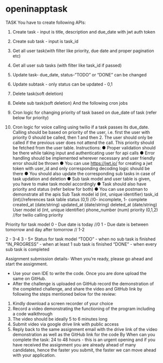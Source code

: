 # openinapptask

TASK
You have to create following APIs:
1. Create task - input is title, description and due_date with jwt auth token
2. Create sub task - input is task_id
3. Get all user task(with filter like priority, due date and proper pagination etc)
4. Get all user sub tasks (with filter like task_id if passed)
5. Update task- due_date, status-”TODO” or “DONE” can be changed
6. Update subtask - only status can be updated - 0,1
7. Delete task(soft deletion)
8. Delete sub task(soft deletion)
And the following cron jobs

1. Cron logic for changing priority of task based on due_date of task (refer below for
priority)
2. Cron logic for voice calling using twilio if a task passes its due_date. Calling should
be based on priority of the user, i.e. first the user with priority 0 should be called,
then 1 and then 2. The user should only be called if the previous user does not
attend the call. This priority should be fetched from the user table.
Instructions:
● Proper validation should be there while taking input and authenticating user for api
calls
● Error handling should be implemented wherever necessary and user friendly error
should be thrown
● You can use https://jwt.io/ for creating a jwt token with user_id and only
corresponding decoding logic should be there
● You should also update the corresponding sub tasks in case of task updation and
deletion
● Sub task model and user table is given, you have to make task model accordingly
● Task should also have priority and status (refer below for both)
● You can use postman to demonstrate all the apis
Sub Task model
id (int, unique identifier)
task_id (int)//references task table
status (0,1) //0- incomplete, 1- complete
created_at (date/string)
updated_at (date/string)
deleted_at (date/string)
User model
id (int, unique identifier)
phone_number (num)
priority (0,1,2) //for twilio calling priority

Priority for task model
0 - Due date is today //0
1 - Due date is between tomorrow and day after tomorrow // 1-2

2 - 3-4
3 - 5+
Status for task model
“TODO” - when no sub task is finished
“IN_PROGRESS” - when at least 1 sub task is finished
“DONE” - when every sub task is completed

Assignment submission details-
When you’re ready, please go ahead and start the assignment.

- Use your own IDE to write the code. Once you are done upload the same on GitHub.
- After the challenge is uploaded on GitHub record the demonstration of the completed
challenge, and share the video and GitHub link by following the steps mentioned below for
the review:
1. Kindly download a screen recorder of your choice
2. Record a video demonstrating the functioning of the program including a code
walkthrough
3. The video should be ideally 5 to 6 minutes long
4. Submit video via google drive link with public access
5. Reply back to the same assignment email with the drive link of the video demonstration
as well as the GitHub link for the code
By When can you complete the task:
24 to 48 hours - this is an urgent opening and if you have received the assignment you are
already ahead of many candidates, hence the faster you submit, the faster we can move
ahead with your application.

